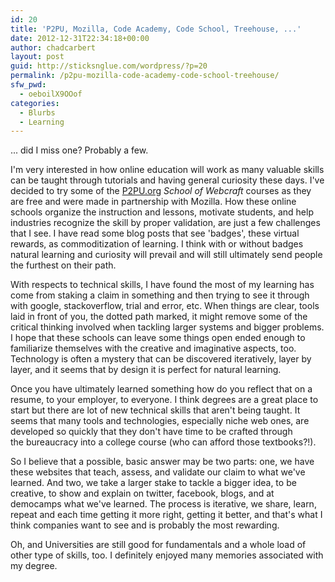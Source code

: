 ```yaml
---
id: 20
title: 'P2PU, Mozilla, Code Academy, Code School, Treehouse, ...'
date: 2012-12-31T22:34:18+00:00
author: chadcarbert
layout: post
guid: http://sticksnglue.com/wordpress/?p=20
permalink: /p2pu-mozilla-code-academy-code-school-treehouse/
sfw_pwd:
  - oeboilX9OOof
categories:
  - Blurbs
  - Learning
---
```

... did I miss one? Probably a few.

I'm very interested in how online education will work as many valuable skills can be taught through tutorials and having general curiosity these days. I've decided to try some of the [P2PU.org](http://p2pu.org) _School of Webcraft_ courses as they are free and were made in partnership with Mozilla. How these online schools organize the instruction and lessons, motivate students, and help industries recognize the skill by proper validation, are just a few challenges that I see. I have read some blog posts that see 'badges', these virtual rewards, as commoditization of learning. I think with or without badges natural learning and curiosity will prevail and will still ultimately send people the furthest on their path.

With respects to technical skills, I have found the most of my learning has come from staking a claim in something and then trying to see it through with google, stackoverflow, trial and error, etc. When things are clear, tools laid in front of you, the dotted path marked, it might remove some of the critical thinking involved when tackling larger systems and bigger problems. I hope that these schools can leave some things open ended enough to familiarize themselves with the creative and imaginative aspects, too. Technology is often a mystery that can be discovered iteratively, layer by layer, and it seems that by design it is perfect for natural learning.

Once you have ultimately learned something how do you reflect that on a resume, to your employer, to everyone. I think degrees are a great place to start but there are lot of new technical skills that aren't being taught. It seems that many tools and technologies, especially niche web ones, are developed so quickly that they don't have time to be crafted through the bureaucracy into a college course (who can afford those textbooks?!).

So I believe that a possible, basic answer may be two parts: one, we have these websites that teach, assess, and validate our claim to what we've learned. And two, we take a larger stake to tackle a bigger idea, to be creative, to show and explain on twitter, facebook, blogs, and at democamps what we've learned. The process is iterative, we share, learn, repeat and each time getting it more right, getting it better, and that's what I think companies want to see and is probably the most rewarding.

Oh, and Universities are still good for fundamentals and a whole load of other type of skills, too. I definitely enjoyed many memories associated with my degree.